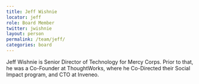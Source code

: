 ```yaml
---
title: Jeff Wishnie
locator: jeff
role: Board Member
twitter: jwishnie
layout: person
permalink: /team/jeff/
categories: board
---
```


Jeff Wishnie is Senior Director of Technology for Mercy Corps. Prior to that, he was a Co-Founder at ThoughtWorks, where he Co-Directed their Social Impact program, and CTO at Inveneo.
